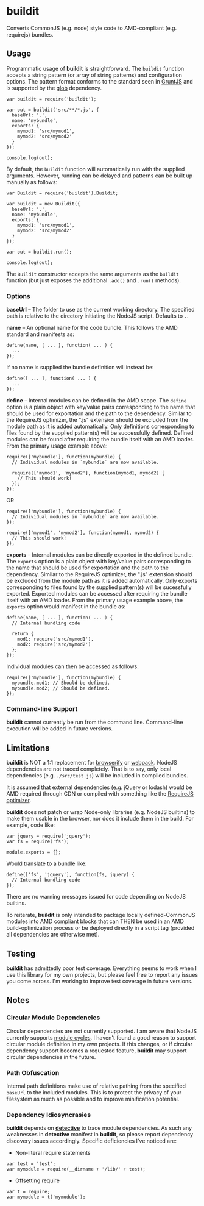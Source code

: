 # buildit
Converts CommonJS (e.g. node) style code to AMD-compliant (e.g. requirejs) bundles.


## Usage
Programmatic usage of **buildit** is straightforward.
The `buildit` function accepts a string pattern (or array of string patterns) and configuration options.
The pattern format conforms to the standard seen in [GruntJS](http://gruntjs.com/) and is supported by the [glob](https://www.npmjs.org/package/glob) dependency.

```
var buildit = require('buildit');

var out = buildit('src/**/*.js', {
  baseUrl: '.',
  name: 'mybundle',
  exports: {
    mymod1: 'src/mymod1',
    mymod2: 'src/mymod2'
  }
});

console.log(out);
```

By default, the `buildit` function will automatically run with the supplied arguments.
However, running can be delayed and patterns can be built up manually as follows:

```
var Buildit = require('buildit').Buildit;

var buildit = new Buildit({
  baseUrl: '.',
  name: 'mybundle',
  exports: {
    mymod1: 'src/mymod1',
    mymod2: 'src/mymod2'
  }
});

var out = buildit.run();

console.log(out);
```

The `Buildit` constructor accepts the same arguments as the `buildit` function (but just exposes the additional `.add()` and `.run()` methods).

### Options
**baseUrl** &ndash; The folder to use as the current working directory.
The specified path is relative to the directory initiating the NodeJS script. Defaults to `.`.

**name** &ndash; An optional name for the code bundle. This follows the AMD standard and manifests as:

```
define(name, [ ... ], function( ... ) {
  ...
});
```

If no name is supplied the bundle definition will instead be:

```
define([ ... ], function( ... ) {
  ...
});
```

**define** &ndash; Internal modules can be defined in the AMD scope.
The `define` option is a plain object with key/value pairs corresponding to the name that should be used for exportation and the path to the dependency.
Similar to the RequireJS optimizer, the ".js" extension should be excluded from the module path as it is added automatically.
Only definitions corresponding to files found by the supplied pattern(s) will be successfully defined.
Defined modules can be found after requiring the bundle itself with an AMD loader.
From the primary usage example above:

```
require(['mybundle'], function(mybundle) {
  // Individual modules in `mybundle` are now available.

  require(['mymod1', 'mymod2'], function(mymod1, mymod2) {
    // This should work!
  });
});
```

OR

```
require(['mybundle'], function(mybundle) {
  // Individual modules in `mybundle` are now available.
});

require(['mymod1', 'mymod2'], function(mymod1, mymod2) {
  // This should work!
});
```

**exports** &ndash; Internal modules can be directly exported in the defined bundle.
The `exports` option is a plain object with key/value pairs corresponding to the name that should be used for exportation and the path to the dependency.
Similar to the RequireJS optimizer, the ".js" extension should be excluded from the module path as it is added automatically.
Only exports corresponding to files found by the supplied pattern(s) will be sucessfully exported.
Exported modules can be accessed after requiring the bundle itself with an AMD loader.
From the primary usage example above, the `exports` option would manifest in the bundle as:

```
define(name, [ ... ], function( ... ) {
  // Internal bundling code

  return {
    mod1: require('src/mymod1'),
    mod2: require('src/mymod2')
  };
});
```

Individual modules can then be accessed as follows:

```
require(['mybundle'], function(mybundle) {
  mybundle.mod1; // Should be defined.
  mybundle.mod2; // Should be defined.
});
```


### Command-line Support
**buildit** cannot currently be run from the command line.
Command-line execution will be added in future versions.


## Limitations
**buildit** is NOT a 1:1 replacement for [browserify](http://browserify.org/) or [webpack](http://webpack.github.io/).
NodeJS dependencies are not traced completely. That is to say, only local dependencies (e.g. `./src/test.js`) will be included in compiled bundles.

It is assumed that external dependencies (e.g. jQuery or lodash) would be AMD required through CDN or compiled with something like the [RequireJS optimizer](https://github.com/jrburke/r.js/).

**buildit** does not patch or wrap Node-only libraries (e.g. NodeJS builtins) to make them usable in the browser, nor does it include them in the build. For example, code like:

```
var jquery = require('jquery');
var fs = require('fs');

module.exports = {};
```

Would translate to a bundle like:

```
define(['fs', 'jquery'], function(fs, jquery) {
  // Internal bundling code
});
```

There are no warning messages issued for code depending on NodeJS builtins.

To reiterate, **buildit** is only intended to package locally defined-CommonJS modules into AMD compliant blocks that can THEN be used in an AMD build-optimization process or be deployed directly in a script tag (provided all dependencies are otherwise met).


## Testing
**buildit** has admittedly poor test coverage.
Everything seems to work when I use this library for my own projects, but please feel free to report any issues you come across.
I'm working to improve test coverage in future versions.


## Notes
### Circular Module Dependencies
Circular dependencies are not currently supported.
I am aware that NodeJS currently supports [module cycles](http://nodejs.org/api/modules.html#modules_cycles).
I haven't found a good reason to support circular module definition in my own projects.
If this changes, or if circular dependency support becomes a requested feature, **buildit** may support circular dependencies in the future.

### Path Obfuscation
Internal path definitions make use of relative pathing from the specified `baseUrl` to the included modules.
This is to protect the privacy of your filesystem as much as possible and to improve minification potential.

### Dependency Idiosyncrasies
**buildit** depends on [**detective**](https://www.npmjs.org/package/detective) to trace module dependencies.
As such any weaknesses in **detective** manifest in **buildit**, so please report dependency discovery issues accordingly.
Specific deficiencies I've noticed are:
  * Non-literal require statements
```
var test = 'test';
var mymodule = require(__dirname + '/lib/' + test);
```
  * Offsetting require
```
var t = require;
var mymodule = t('mymodule');
```
